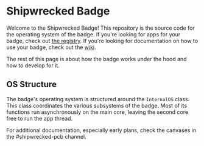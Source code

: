 # Shipwrecked Badge
Welcome to the Shipwrecked Badge! This repository is the source code for the operating system of the badge. If you're looking for apps for your badge, check out [the registry](https://need-to-do-this.example.com). If you're looking for documentation on how to use your badge, check out the [wiki](https://need-to-do-this.example.com).

The rest of this page is about how the badge works under the hood and how to develop for it.

## OS Structure
The badge's operating system is structured around the `InternalOS` class. This class coordinates the various subsystems of the badge. Most of its functions run asynchronously on the main core, leaving the second core free to run the app thread.

For additional documentation, especially early plans, check the canvases in the #shipwrecked-pcb channel.
